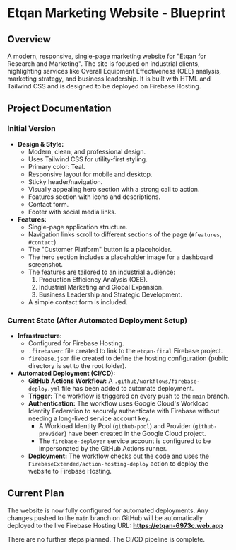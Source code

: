 # Etqan Marketing Website - Blueprint

## Overview

A modern, responsive, single-page marketing website for "Etqan for Research and Marketing". The site is focused on industrial clients, highlighting services like Overall Equipment Effectiveness (OEE) analysis, marketing strategy, and business leadership. It is built with HTML and Tailwind CSS and is designed to be deployed on Firebase Hosting.

## Project Documentation

### Initial Version

*   **Design & Style:**
    *   Modern, clean, and professional design.
    *   Uses Tailwind CSS for utility-first styling.
    *   Primary color: Teal.
    *   Responsive layout for mobile and desktop.
    *   Sticky header/navigation.
    *   Visually appealing hero section with a strong call to action.
    *   Features section with icons and descriptions.
    *   Contact form.
    *   Footer with social media links.
*   **Features:**
    *   Single-page application structure.
    *   Navigation links scroll to different sections of the page (`#features`, `#contact`).
    *   The "Customer Platform" button is a placeholder.
    *   The hero section includes a placeholder image for a dashboard screenshot.
    *   The features are tailored to an industrial audience:
        1.  Production Efficiency Analysis (OEE).
        2.  Industrial Marketing and Global Expansion.
        3.  Business Leadership and Strategic Development.
    *   A simple contact form is included.

### Current State (After Automated Deployment Setup)

*   **Infrastructure:**
    *   Configured for Firebase Hosting.
    *   `.firebaserc` file created to link to the `etqan-final` Firebase project.
    *   `firebase.json` file created to define the hosting configuration (public directory is set to the root folder).
*   **Automated Deployment (CI/CD):**
    *   **GitHub Actions Workflow:** A `.github/workflows/firebase-deploy.yml` file has been added to automate deployment.
    *   **Trigger:** The workflow is triggered on every push to the `main` branch.
    *   **Authentication:** The workflow uses Google Cloud's Workload Identity Federation to securely authenticate with Firebase without needing a long-lived service account key.
        *   A Workload Identity Pool (`github-pool`) and Provider (`github-provider`) have been created in the Google Cloud project.
        *   The `firebase-deployer` service account is configured to be impersonated by the GitHub Actions runner.
    *   **Deployment:** The workflow checks out the code and uses the `FirebaseExtended/action-hosting-deploy` action to deploy the website to Firebase Hosting.

## Current Plan

The website is now fully configured for automated deployments. Any changes pushed to the `main` branch on GitHub will be automatically deployed to the live Firebase Hosting URL: **https://etqan-6973c.web.app**

There are no further steps planned. The CI/CD pipeline is complete.
